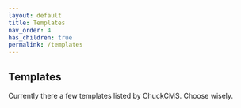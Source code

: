 ```yaml
---
layout: default
title: Templates
nav_order: 4
has_children: true
permalink: /templates
---
```

## Templates

Currently there a few templates listed by ChuckCMS. Choose wisely.